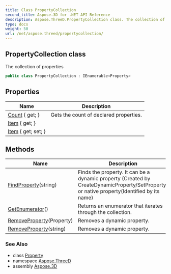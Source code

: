 ```yaml
---
title: Class PropertyCollection
second_title: Aspose.3D for .NET API Reference
description: Aspose.ThreeD.PropertyCollection class. The collection of properties
type: docs
weight: 50
url: /net/aspose.threed/propertycollection/
---
```

## PropertyCollection class

The collection of properties

```csharp
public class PropertyCollection : IEnumerable<Property>
```

## Properties

| Name | Description |
| --- | --- |
| [Count](../../aspose.threed/propertycollection/count/) { get; } | Gets the count of declared properties. |
| [Item](../../aspose.threed/propertycollection/item/) { get; } |  |
| [Item](../../aspose.threed/propertycollection/item/) { get; set; } |  |

## Methods

| Name | Description |
| --- | --- |
| [FindProperty](../../aspose.threed/propertycollection/findproperty/)(string) | Finds the property. It can be a dynamic property (Created by CreateDynamicProperty/SetProperty) or native property(Identified by its name) |
| [GetEnumerator](../../aspose.threed/propertycollection/getenumerator/)() | Returns an enumerator that iterates through the collection. |
| [RemoveProperty](../../aspose.threed/propertycollection/removeproperty/#removeproperty)(Property) | Removes a dynamic property. |
| [RemoveProperty](../../aspose.threed/propertycollection/removeproperty/#removeproperty_1)(string) | Removes a dynamic property. |

### See Also

* class [Property](../property/)
* namespace [Aspose.ThreeD](../../aspose.threed/)
* assembly [Aspose.3D](../../)


